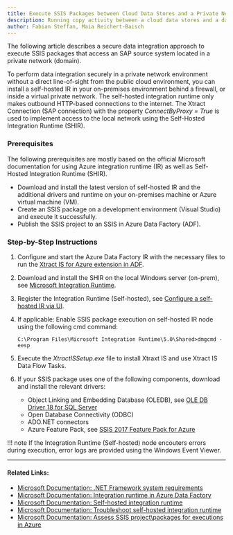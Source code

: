 ```yaml
---
title: Execute SSIS Packages between Cloud Data Stores and a Private Network Data Storage
description: Running copy activity between a cloud data stores and a data store in private network
author: Fabian Steffan, Maia Reichert-Baisch
---
```


The following article describes a secure data integration approach to execute SSIS packages that access an SAP source system located in a private network (domain).

To perform data integration securely in a private network environment without a direct line-of-sight from the public cloud environment, you can install a self-hosted IR in your on-premises environment behind a firewall, or inside a virtual private network. 
The self-hosted integration runtime only makes outbound HTTP-based connections to the internet. 
The Xtract Connection (SAP connection) with the property *ConnectByProxy = True* is used to implement access to the local network using the Self-Hosted Integration Runtime (SHIR).

### Prerequisites

The following prerequisites are mostly based on the official Microsoft documentation for using Azure integration runtime (IR) as well as Self-Hosted Integration Runtime (SHIR). 

- Download and install the latest version of self-hosted IR and the additional drivers and runtime on your on-premises machine or Azure virtual machine (VM).
- Create an SSIS package on a development environment (Visual Studio) and execute it successfully. 
- Publish the SSIS project to an SSIS in Azure Data Factory (ADF).

### Step-by-Step Instructions

1. Configure and start the Azure Data Factory IR with the necessary files to run the [Xtract IS for Azure extension in ADF](../xtract-is-for-azure.md).
2. Download and install the SHIR on the local Windows server (on-prem), see [Microsoft Integration Runtime](https://www.microsoft.com/en-us/download/details.aspx?id=39717).
3. Register the Integration Runtime (Self-hosted), see [Configure a self-hosted IR via UI](https://learn.microsoft.com/en-US/azure/data-factory/create-self-hosted-integration-runtime?tabs=data-factory#configure-a-self-hosted-ir-via-ui).
4. If applicable: Enable SSIS package execution on self-hosted IR node using the following cmd command: 

	```
	C:\Program Files\Microsoft Integration Runtime\5.0\Shared>dmgcmd -eesp
	```
	
5. Execute the *XtractISSetup.exe* file to install Xtraxt IS and use Xtract IS Data Flow Tasks.
6. If your SSIS package uses one of the following components, download and install the relevant drivers:
	- Object Linking and Embedding Database (OLEDB), see [OLE DB Driver 18 for SQL Server](https://www.microsoft.com/en-us/download/details.aspx?id=56730)
	- Open Database Connectivity (ODBC)
	- ADO.NET connectors
	- Azure Feature Pack, see [SSIS 2017 Feature Pack for Azure](https://www.microsoft.com/en-us/download/details.aspx?id=54798)

!!! note
	If the Integration Runtime (Self-hosted) node encouters errors during execution, error logs are provided using the Windows Event Viewer.

****

#### Related Links:
- [Microsoft Documentation: .NET Framework system requirements](https://learn.microsoft.com/en-us/dotnet/framework/get-started/system-requirements)
- [Microsoft Documentation: Integration runtime in Azure Data Factory](https://learn.microsoft.com/en-US/azure/data-factory/concepts-integration-runtime#self-hosted-integration-runtime)
- [Microsoft Documentation: Self-hosted integration runtime](https://learn.microsoft.com/en-US/azure/data-factory/concepts-integration-runtime#self-hosted-integration-runtime)
- [Microsoft Documentation: Troubleshoot self-hosted integration runtime](https://learn.microsoft.com/en-us/azure/data-factory/self-hosted-integration-runtime-troubleshoot-guide?tabs=data-factory)
- [Microsoft Documentation: Assess SSIS project\packages for executions in Azure](https://learn.microsoft.com/en-us/azure/data-factory/how-to-invoke-ssis-package-ssdt#assess-ssis-projectpackages-for-executions-in-azure)
